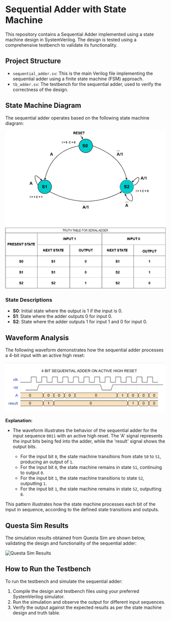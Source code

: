 # Sequential Adder with State Machine

This repository contains a Sequential Adder implemented using a state machine design in SystemVerilog. The design is tested using a comprehensive testbench to validate its functionality.

## Project Structure

- `sequential_adder.sv`: This is the main Verilog file implementing the sequential adder using a finite state machine (FSM) approach.
- `tb_adder.sv`: The testbench for the sequential adder, used to verify the correctness of the design.

## State Machine Diagram

The sequential adder operates based on the following state machine diagram:

![State Machine](state_machine.png)

### State Descriptions
- **S0**: Initial state where the output is 1 if the input is 0.
- **S1**: State where the adder outputs 0 for input 0.
- **S2**: State where the adder outputs 1 for input 1 and 0 for input 0.

## Waveform Analysis

The following waveform demonstrates how the sequential adder processes a 4-bit input with an active high reset:

![Waveform Example](waveform_example.png)

**Explanation:**
- The waveform illustrates the behavior of the sequential adder for the input sequence `0011` with an active high reset. The 'A' signal represents the input bits being fed into the adder, while the 'result' signal shows the output bits.

  - For the input bit `0`, the state machine transitions from state `S0` to `S1`, producing an output of `1`.
  - For the input bit `0`, the state machine remains in state `S1`, continuing to output `0`.
  - For the input bit `1`, the state machine transitions to state `S2`, outputting `1`.
  - For the input bit `1`, the state machine remains in state `S2`, outputting `0`.

This pattern illustrates how the state machine processes each bit of the input in sequence, according to the defined state transitions and outputs.

## Questa Sim Results

The simulation results obtained from Questa Sim are shown below, validating the design and functionality of the sequential adder:

![Questa Sim Results](expected_result.png)

## How to Run the Testbench

To run the testbench and simulate the sequential adder:

1. Compile the design and testbench files using your preferred SystemVerilog simulator.
2. Run the simulation and observe the output for different input sequences.
3. Verify the output against the expected results as per the state machine design and truth table.
